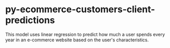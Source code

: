# py-ecommerce-customers-client-predictions
This model uses linear regression to predict how much a user spends every year in an e-commerce website based on the user's characteristics.
